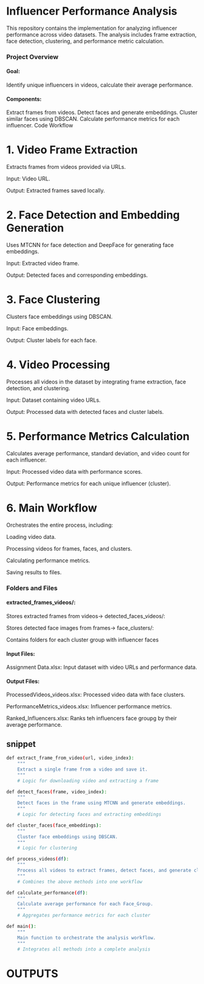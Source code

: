 
# Influencer Performance Analysis

This repository contains the implementation for analyzing influencer performance across video datasets. The analysis includes frame extraction, face detection, clustering, and performance metric calculation.

### Project Overview
#### Goal:
 Identify unique influencers in videos, calculate their average performance.
#### Components:
Extract frames from videos.
Detect faces and generate embeddings.
Cluster similar faces using DBSCAN.
Calculate performance metrics for each influencer.
Code Workflow
# 1. Video Frame Extraction
Extracts frames from videos provided via URLs.

Input: Video URL.

Output: Extracted frames saved locally.

# 2. Face Detection and Embedding Generation
Uses MTCNN for face detection and DeepFace for generating face embeddings.

Input: Extracted video frame.

Output: Detected faces and corresponding embeddings.

# 3. Face Clustering
Clusters face embeddings using DBSCAN.

Input: Face embeddings.

Output: Cluster labels for each face.

# 4. Video Processing
Processes all videos in the dataset by integrating frame extraction, face detection, and clustering.

Input: Dataset containing video URLs.

Output: Processed data with detected faces and cluster labels.


# 5. Performance Metrics Calculation
Calculates average performance, standard deviation, and video count for each influencer.

Input: Processed video data with performance scores.

Output: Performance metrics for each unique influencer (cluster).

# 6. Main Workflow
Orchestrates the entire process, including:

Loading video data.

Processing videos for frames, faces, and clusters.

Calculating performance metrics.

Saving results to files.


### Folders and Files
#### extracted_frames_videos/:

Stores extracted frames from videos->
detected_faces_videos/:

Stores detected face images from frames->
face_clusters/:

Contains folders for each cluster group with influencer faces

#### Input Files:

Assignment Data.xlsx: Input dataset with video URLs and performance data.

#### Output Files:

ProcessedVideos_videos.xlsx: Processed video data with face clusters.

PerformanceMetrics_videos.xlsx: Influencer performance metrics.

Ranked_Influencers.xlsx: Ranks teh influencers face groupg by their average performance.




## snippet


```bash
def extract_frame_from_video(url, video_index):
    """
    Extract a single frame from a video and save it.
    """
    # Logic for downloading video and extracting a frame
```



```bash
def detect_faces(frame, video_index):
    """
    Detect faces in the frame using MTCNN and generate embeddings.
    """
    # Logic for detecting faces and extracting embeddings
```

```bash
def cluster_faces(face_embeddings):
    """
    Cluster face embeddings using DBSCAN.
    """
    # Logic for clustering
```

```bash
def process_videos(df):
    """
    Process all videos to extract frames, detect faces, and generate clusters.
    """
    # Combines the above methods into one workflow

```
```bash
def calculate_performance(df):
    """
    Calculate average performance for each Face_Group.
    """
    # Aggregates performance metrics for each cluster
```
```bash
def main():
    """
    Main function to orchestrate the analysis workflow.
    """
    # Integrates all methods into a complete analysis

```

# OUTPUTS

